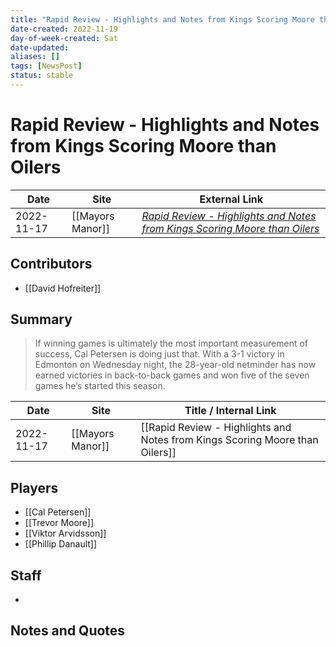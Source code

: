 ```yaml
---
title: "Rapid Review - Highlights and Notes from Kings Scoring Moore than Oilers"
date-created: 2022-11-19
day-of-week-created: Sat
date-updated: 
aliases: []
tags: [NewsPost]
status: stable
---
```


# Rapid Review - Highlights and Notes from Kings Scoring Moore than Oilers

| Date       | Site             | External Link                                                                                                                                                                           |
| ---------- | ---------------- | --------------------------------------------------------------------------------------------------------------------------------------------------------------------------------------- |
| 2022-11-17 | [[Mayors Manor]] | [*Rapid Review - Highlights and Notes from Kings Scoring Moore than Oilers*](https://mayorsmanor.com/2022/11/rapid-review-highlights-and-notes-from-kings-scoring-moore-than-edmonton/) |

## Contributors
- [[David Hofreiter]]

## Summary
> If winning games is ultimately the most important measurement of success, Cal Petersen is doing just that. With a 3-1 victory in Edmonton on Wednesday night, the 28-year-old netminder has now earned victories in back-to-back games and won five of the seven games he’s started this season.

| Date       | Site             | Title / Internal Link                                                        |
| ---------- | ---------------- | ---------------------------------------------------------------------------- |
| 2022-11-17 | [[Mayors Manor]] | [[Rapid Review - Highlights and Notes from Kings Scoring Moore than Oilers]] |

## Players
- [[Cal Petersen]]
- [[Trevor Moore]]
- [[Viktor Arvidsson]]
- [[Phillip Danault]]

## Staff
- 

## Notes and Quotes
> 

